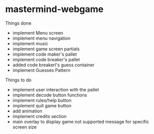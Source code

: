 # mastermind-webgame

Things done
- implement Menu screen
- implement menu navigation
- implement music
- implement game screen partials
- implement code maker's pallet
- implement code breaker's pallet
- added code breakerl's guess container
- implement Guesses Pattern

Things to do
- implement user interaction with the pallet
- implement decode button functions
- implement rules/help button
- implement quit game button
- add animation
- implement credits section
- main overlay to display game not supported message for specific screen size